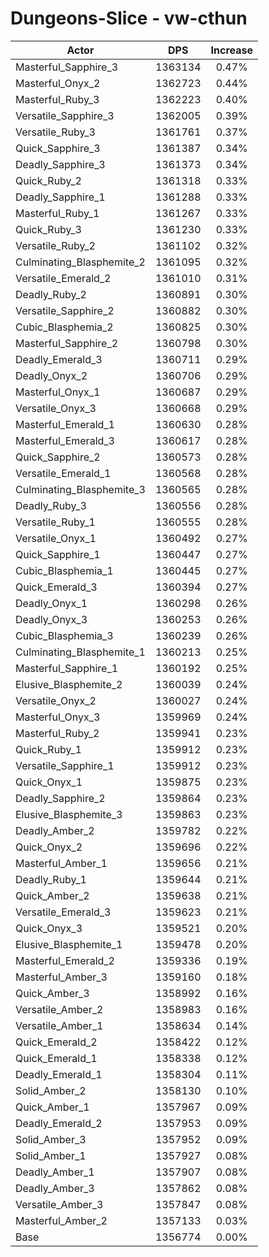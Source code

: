 # Dungeons-Slice - vw-cthun
| Actor | DPS | Increase |
|---|:---:|:---:|
|Masterful_Sapphire_3|1363134|0.47%|
|Masterful_Onyx_2|1362723|0.44%|
|Masterful_Ruby_3|1362223|0.40%|
|Versatile_Sapphire_3|1362005|0.39%|
|Versatile_Ruby_3|1361761|0.37%|
|Quick_Sapphire_3|1361387|0.34%|
|Deadly_Sapphire_3|1361373|0.34%|
|Quick_Ruby_2|1361318|0.33%|
|Deadly_Sapphire_1|1361288|0.33%|
|Masterful_Ruby_1|1361267|0.33%|
|Quick_Ruby_3|1361230|0.33%|
|Versatile_Ruby_2|1361102|0.32%|
|Culminating_Blasphemite_2|1361095|0.32%|
|Versatile_Emerald_2|1361010|0.31%|
|Deadly_Ruby_2|1360891|0.30%|
|Versatile_Sapphire_2|1360882|0.30%|
|Cubic_Blasphemia_2|1360825|0.30%|
|Masterful_Sapphire_2|1360798|0.30%|
|Deadly_Emerald_3|1360711|0.29%|
|Deadly_Onyx_2|1360706|0.29%|
|Masterful_Onyx_1|1360687|0.29%|
|Versatile_Onyx_3|1360668|0.29%|
|Masterful_Emerald_1|1360630|0.28%|
|Masterful_Emerald_3|1360617|0.28%|
|Quick_Sapphire_2|1360573|0.28%|
|Versatile_Emerald_1|1360568|0.28%|
|Culminating_Blasphemite_3|1360565|0.28%|
|Deadly_Ruby_3|1360556|0.28%|
|Versatile_Ruby_1|1360555|0.28%|
|Versatile_Onyx_1|1360492|0.27%|
|Quick_Sapphire_1|1360447|0.27%|
|Cubic_Blasphemia_1|1360445|0.27%|
|Quick_Emerald_3|1360394|0.27%|
|Deadly_Onyx_1|1360298|0.26%|
|Deadly_Onyx_3|1360253|0.26%|
|Cubic_Blasphemia_3|1360239|0.26%|
|Culminating_Blasphemite_1|1360213|0.25%|
|Masterful_Sapphire_1|1360192|0.25%|
|Elusive_Blasphemite_2|1360039|0.24%|
|Versatile_Onyx_2|1360027|0.24%|
|Masterful_Onyx_3|1359969|0.24%|
|Masterful_Ruby_2|1359941|0.23%|
|Quick_Ruby_1|1359912|0.23%|
|Versatile_Sapphire_1|1359912|0.23%|
|Quick_Onyx_1|1359875|0.23%|
|Deadly_Sapphire_2|1359864|0.23%|
|Elusive_Blasphemite_3|1359863|0.23%|
|Deadly_Amber_2|1359782|0.22%|
|Quick_Onyx_2|1359696|0.22%|
|Masterful_Amber_1|1359656|0.21%|
|Deadly_Ruby_1|1359644|0.21%|
|Quick_Amber_2|1359638|0.21%|
|Versatile_Emerald_3|1359623|0.21%|
|Quick_Onyx_3|1359521|0.20%|
|Elusive_Blasphemite_1|1359478|0.20%|
|Masterful_Emerald_2|1359336|0.19%|
|Masterful_Amber_3|1359160|0.18%|
|Quick_Amber_3|1358992|0.16%|
|Versatile_Amber_2|1358983|0.16%|
|Versatile_Amber_1|1358634|0.14%|
|Quick_Emerald_2|1358422|0.12%|
|Quick_Emerald_1|1358338|0.12%|
|Deadly_Emerald_1|1358304|0.11%|
|Solid_Amber_2|1358130|0.10%|
|Quick_Amber_1|1357967|0.09%|
|Deadly_Emerald_2|1357953|0.09%|
|Solid_Amber_3|1357952|0.09%|
|Solid_Amber_1|1357927|0.08%|
|Deadly_Amber_1|1357907|0.08%|
|Deadly_Amber_3|1357862|0.08%|
|Versatile_Amber_3|1357847|0.08%|
|Masterful_Amber_2|1357133|0.03%|
|Base|1356774|0.00%|
